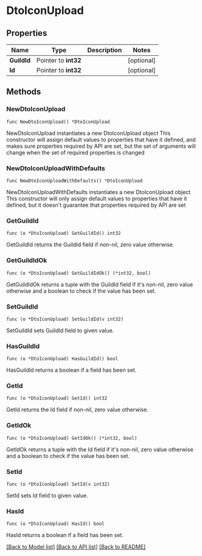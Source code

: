 # DtoIconUpload

## Properties

Name | Type | Description | Notes
------------ | ------------- | ------------- | -------------
**GuildId** | Pointer to **int32** |  | [optional] 
**Id** | Pointer to **int32** |  | [optional] 

## Methods

### NewDtoIconUpload

`func NewDtoIconUpload() *DtoIconUpload`

NewDtoIconUpload instantiates a new DtoIconUpload object
This constructor will assign default values to properties that have it defined,
and makes sure properties required by API are set, but the set of arguments
will change when the set of required properties is changed

### NewDtoIconUploadWithDefaults

`func NewDtoIconUploadWithDefaults() *DtoIconUpload`

NewDtoIconUploadWithDefaults instantiates a new DtoIconUpload object
This constructor will only assign default values to properties that have it defined,
but it doesn't guarantee that properties required by API are set

### GetGuildId

`func (o *DtoIconUpload) GetGuildId() int32`

GetGuildId returns the GuildId field if non-nil, zero value otherwise.

### GetGuildIdOk

`func (o *DtoIconUpload) GetGuildIdOk() (*int32, bool)`

GetGuildIdOk returns a tuple with the GuildId field if it's non-nil, zero value otherwise
and a boolean to check if the value has been set.

### SetGuildId

`func (o *DtoIconUpload) SetGuildId(v int32)`

SetGuildId sets GuildId field to given value.

### HasGuildId

`func (o *DtoIconUpload) HasGuildId() bool`

HasGuildId returns a boolean if a field has been set.

### GetId

`func (o *DtoIconUpload) GetId() int32`

GetId returns the Id field if non-nil, zero value otherwise.

### GetIdOk

`func (o *DtoIconUpload) GetIdOk() (*int32, bool)`

GetIdOk returns a tuple with the Id field if it's non-nil, zero value otherwise
and a boolean to check if the value has been set.

### SetId

`func (o *DtoIconUpload) SetId(v int32)`

SetId sets Id field to given value.

### HasId

`func (o *DtoIconUpload) HasId() bool`

HasId returns a boolean if a field has been set.


[[Back to Model list]](../README.md#documentation-for-models) [[Back to API list]](../README.md#documentation-for-api-endpoints) [[Back to README]](../README.md)


